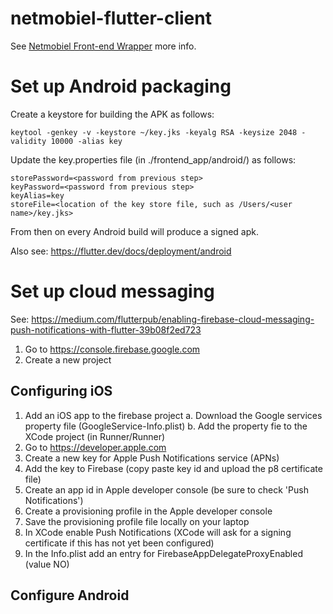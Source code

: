 # netmobiel-flutter-client
See [Netmobiel Front-end Wrapper](frontend_app) more info.

# Set up Android packaging

Create a keystore for building the APK as follows:
```
keytool -genkey -v -keystore ~/key.jks -keyalg RSA -keysize 2048 -validity 10000 -alias key
```

Update the key.properties file (in ./frontend_app/android/) as follows:
```
storePassword=<password from previous step>
keyPassword=<password from previous step>
keyAlias=key
storeFile=<location of the key store file, such as /Users/<user name>/key.jks>
```

From then on every Android build will produce a signed apk.

Also see: https://flutter.dev/docs/deployment/android


# Set up cloud messaging

See:
https://medium.com/flutterpub/enabling-firebase-cloud-messaging-push-notifications-with-flutter-39b08f2ed723

1. Go to https://console.firebase.google.com
2. Create a new project

## Configuring iOS
1. Add an iOS app to the firebase project
	a. Download the Google services property file (GoogleService-Info.plist)
	b. Add the property fie to the XCode project (in Runner/Runner)
2. Go to https://developer.apple.com
3. Create a new key for Apple Push Notifications service (APNs)
4. Add the key to Firebase (copy paste key id and upload the p8 certificate file)
5. Create an app id in Apple developer console (be sure to check 'Push Notifications')
6. Create a provisioning profile in the Apple developer console
7. Save the provisioning profile file locally on your laptop
8. In XCode enable Push Notifications (XCode will ask for a signing certificate if this has not yet been configured)
9. In the Info.plist add an entry for FirebaseAppDelegateProxyEnabled (value NO)

## Configure Android
